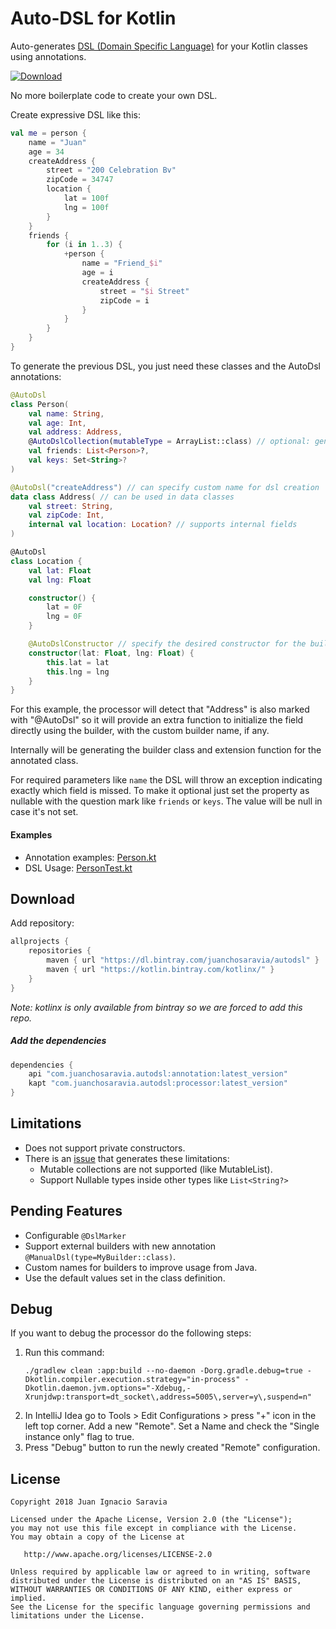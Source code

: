 # Auto-DSL for Kotlin
Auto-generates [DSL (Domain Specific Language)](https://en.wikipedia.org/wiki/Domain-specific_language) for your Kotlin classes using annotations.

[ ![Download](https://api.bintray.com/packages/juanchosaravia/autodsl/com.juanchosaravia.autodsl%3Aprocessor/images/download.svg) ](https://bintray.com/juanchosaravia/autodsl/com.juanchosaravia.autodsl%3Aprocessor/_latestVersion)

No more boilerplate code to create your own DSL. 

Create expressive DSL like this:
```kotlin
val me = person {
    name = "Juan"
    age = 34
    createAddress {
        street = "200 Celebration Bv"
        zipCode = 34747
        location {
            lat = 100f
            lng = 100f
        }
    }
    friends {
        for (i in 1..3) {
            +person {
                name = "Friend_$i"
                age = i
                createAddress {
                    street = "$i Street"
                    zipCode = i
                }
            }
        }
    }
}
```

To generate the previous DSL, you just need these classes and the AutoDsl annotations:
```kotlin
@AutoDsl
class Person(
    val name: String,
    val age: Int,
    val address: Address,
    @AutoDslCollection(mutableType = ArrayList::class) // optional: generates better DSL integration with Collections
    val friends: List<Person>?,
    val keys: Set<String>?
)

@AutoDsl("createAddress") // can specify custom name for dsl creation
data class Address( // can be used in data classes
    val street: String,
    val zipCode: Int,
    internal val location: Location? // supports internal fields
)

@AutoDsl
class Location {
    val lat: Float
    val lng: Float

    constructor() {
        lat = 0F
        lng = 0F
    }

    @AutoDslConstructor // specify the desired constructor for the builder
    constructor(lat: Float, lng: Float) {
        this.lat = lat
        this.lng = lng
    }
}
```

For this example, the processor will detect that "Address" is also marked with "@AutoDsl" 
so it will provide an extra function to initialize the field directly using the builder, 
with the custom builder name, if any.

Internally will be generating the builder class and extension function for the annotated class. 

For required parameters like `name` the DSL will throw an exception indicating exactly which field is missed.
To make it optional just set the property as nullable with the question mark like `friends` or `keys`. The value will be null in case it's not set.

#### Examples
- Annotation examples: [Person.kt](app/src/main/kotlin/com/autodsl/app/Person.kt)
- DSL Usage: [PersonTest.kt](app/src/test/kotlin/com/autodsl/app/PersonTest.kt)

## Download

Add repository:
```groovy
allprojects {
    repositories {
        maven { url "https://dl.bintray.com/juanchosaravia/autodsl" }
        maven { url "https://kotlin.bintray.com/kotlinx/" }
    }
}
```
*Note: kotlinx is only available from bintray so we are forced to add this repo.* 

##### Add the dependencies
```groovy
dependencies {
    api "com.juanchosaravia.autodsl:annotation:latest_version"
    kapt "com.juanchosaravia.autodsl:processor:latest_version"
}
```

## Limitations
* Does not support private constructors.
* There is an [issue](https://github.com/square/kotlinpoet/issues/236) that generates these limitations:
  * Mutable collections are not supported (like MutableList).
  * Support Nullable types inside other types like `List<String?>`

## Pending Features
* Configurable `@DslMarker`
* Support external builders with new annotation `@ManualDsl(type=MyBuilder::class)`.
* Custom names for builders to improve usage from Java.
* Use the default values set in the class definition.

## Debug
If you want to debug the processor do the following steps:

1. Run this command:
    ```text
    ./gradlew clean :app:build --no-daemon -Dorg.gradle.debug=true -Dkotlin.compiler.execution.strategy="in-process" -Dkotlin.daemon.jvm.options="-Xdebug,-Xrunjdwp:transport=dt_socket\,address=5005\,server=y\,suspend=n"
    ```
2. In IntelliJ Idea go to Tools > Edit Configurations > press "+" icon in the left top corner.
Add a new "Remote". Set a Name and check the "Single instance only" flag to true.
3. Press "Debug" button to run the newly created "Remote" configuration.

## License
        
    Copyright 2018 Juan Ignacio Saravia
    
    Licensed under the Apache License, Version 2.0 (the "License");
    you may not use this file except in compliance with the License.
    You may obtain a copy of the License at
    
       http://www.apache.org/licenses/LICENSE-2.0
    
    Unless required by applicable law or agreed to in writing, software
    distributed under the License is distributed on an "AS IS" BASIS,
    WITHOUT WARRANTIES OR CONDITIONS OF ANY KIND, either express or implied.
    See the License for the specific language governing permissions and
    limitations under the License.  